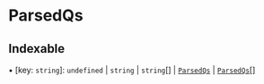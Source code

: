 # ParsedQs

## Indexable

▪ [key: `string`]: `undefined` \| `string` \| `string`[] \| [`ParsedQs`](ParsedQs.md) \| [`ParsedQs`](ParsedQs.md)[]
